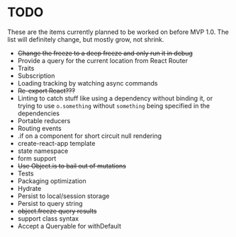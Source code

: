 # TODO

These are the items currently planned to be worked on before MVP 1.0. The list will definitely change, but mostly grow, not shrink.

- ~~Change the freeze to a deep freeze and only run it in debug~~
- Provide a query for the current location from React Router
- Traits
- Subscription
- Loading tracking by watching async commands
- ~~Re-export React???~~
- Linting to catch stuff like using a dependency without binding it, or trying to use `o.something` without `something` being specified in the dependencies
- Portable reducers
- Routing events
- .if on a component for short circuit null rendering
- create-react-app template
- state namespace
- form support
- ~~Use Object.is to bail out of mutations~~
- Tests
- Packaging optimization
- Hydrate
- Persist to local/session storage
- Persist to query string
- ~~object.freeze query results~~
- support class syntax
- Accept a Queryable for withDefault

